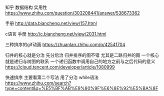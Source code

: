 知乎 数据结构 实用性 https://www.zhihu.com/question/303208441/answer/538673362

手册 http://data.biancheng.net/view/157.html

c语言 手册 http://c.biancheng.net/view/2031.html

三种排序的gif动画 https://zhuanlan.zhihu.com/p/42541704

归并的核心就是分治 先分后治
归并排序的图不错 尤其是二路归并的图 
一个核心就是递归与树图的联系 一个递归函数中调用自己的地方之前与之后代码的意义 https://cloud.tencent.com/developer/article/1080999

快速排序 主要看第二个写法 用了分治 while语法 https://www.zhihu.com/search?type=content&q=%E5%BF%AB%E9%80%9F%E6%8E%92%E5%BA%8F
